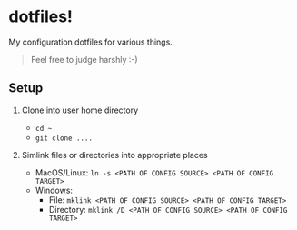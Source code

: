 # dotfiles!

My configuration dotfiles for various things.

> Feel free to judge harshly :-)

## Setup

1. Clone into user home directory
    - `cd ~`
    - `git clone ....`
  
2. Simlink files or directories into appropriate places
    - MacOS/Linux: `ln -s <PATH OF CONFIG SOURCE> <PATH OF CONFIG TARGET>`
    - Windows:
      - File: `mklink <PATH OF CONFIG SOURCE> <PATH OF CONFIG TARGET>`
      - Directory: `mklink /D <PATH OF CONFIG SOURCE> <PATH OF CONFIG TARGET>`
